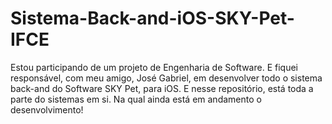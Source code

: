 # Sistema-Back-and-iOS-SKY-Pet-IFCE
Estou participando de um projeto de Engenharia de Software. E fiquei responsável, com meu amigo, José Gabriel, em desenvolver todo o sistema back-and do Software SKY Pet, para iOS. E nesse repositório, está toda a parte do sistemas em si. Na qual ainda está em andamento o desenvolvimento!
